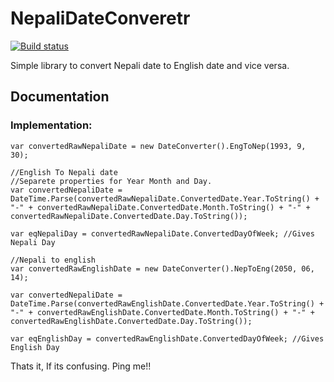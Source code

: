 # NepaliDateConveretr
[![Build status](https://ci.appveyor.com/api/projects/status/kbv0joilpw5pjxhf?svg=true)](https://ci.appveyor.com/project/Codehut/nepalidateconveretr)


Simple library to convert Nepali date to English date and vice versa.

<h2>Documentation</h2>

<h3>Implementation:</h3>

```
var convertedRawNepaliDate = new DateConverter().EngToNep(1993, 9, 30);

//English To Nepali date
//Separete properties for Year Month and Day.
var convertedNepaliDate = DateTime.Parse(convertedRawNepaliDate.ConvertedDate.Year.ToString() + "-" + convertedRawNepaliDate.ConvertedDate.Month.ToString() + "-" + convertedRawNepaliDate.ConvertedDate.Day.ToString());

var eqNepaliDay = convertedRawNepaliDate.ConvertedDayOfWeek; //Gives Nepali Day

//Nepali to english
var convertedRawEnglishDate = new DateConverter().NepToEng(2050, 06, 14);

var convertedNepaliDate = DateTime.Parse(convertedRawEnglishDate.ConvertedDate.Year.ToString() + "-" + convertedRawEnglishDate.ConvertedDate.Month.ToString() + "-" + convertedRawEnglishDate.ConvertedDate.Day.ToString());

var eqEnglishDay = convertedRawEnglishDate.ConvertedDayOfWeek; //Gives English Day

```

Thats it, If its confusing. Ping me!!
